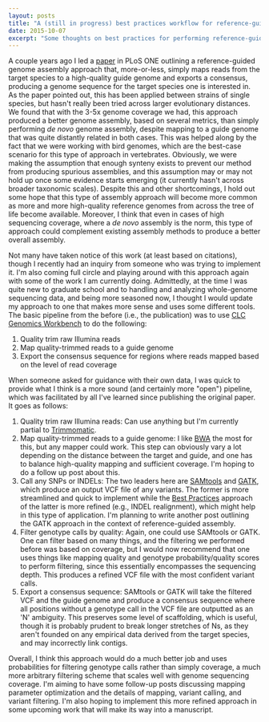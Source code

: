 ```yaml
---
layout: posts
title: "A (still in progress) best practices workflow for reference-guided genome assembly"
date: 2015-10-07
excerpt: "Some thoughts on best practices for performing reference-guided genome assembly."
---
```


A couple years ago I led a [paper](http://doi.org/10.1371/journal.pone.0106649) in PLoS ONE outlining a reference-guided genome assembly approach that, more-or-less, simply maps reads from the target species to a high-quality guide genome and exports a consensus, producing a genome sequence for the target species one is interested in. As the paper pointed out, this has been applied between strains of single species, but hasn't really been tried across larger evolutionary distances. We found that with the 3-5x genome coverage we had, this approach produced a better genome assembly, based on several metrics, than simply performing <em>de novo</em> genome assembly, despite mapping to a guide genome that was quite distantly related in both cases. This was helped along by the fact that we were working with bird genomes, which are the best-case scenario for this type of approach in vertebrates. Obviously, we were making the assumption that enough synteny exists to prevent our method from producing spurious assemblies, and this assumption may or may not hold up once some evidence starts emerging (it currently hasn't across broader taxonomic scales). Despite this and other shortcomings, I hold out some hope that this type of assembly approach will become more common as more and more high-quality reference genomes from across the tree of life become available. Moreover, I think that even in cases of high sequencing coverage, where a <em>de novo</em> assembly is the norm, this type of approach could complement existing assembly methods to produce a better overall assembly.

Not many have taken notice of this work (at least based on citations), though I recently had an inquiry from someone who was trying to implement it. I'm also coming full circle and playing around with this approach again with some of the work I am currently doing. Admittedly, at the time I was quite new to graduate school and to handling and analyzing whole-genome sequencing data, and being more seasoned now, I thought I would update my approach to one that makes more sense and uses some different tools. The basic pipeline from the before (i.e., the publication) was to use [CLC Genomics Workbench](http://www.clcbio.com/products/clc-genomics-workbench/) to do the following:
1. Quality trim raw Illumina reads
2. Map quality-trimmed reads to a guide genome
3. Export the consensus sequence for regions where reads mapped based on the level of read coverage

When someone asked for guidance with their own data, I was quick to provide what I think is a more sound (and certainly more "open") pipeline, which was facilitated by all I've learned since publishing the original paper. It goes as follows:
1. Quality trim raw Illumina reads: Can use anything but I'm currently partial to [Trimmomatic](http://www.usadellab.org/cms/?page=trimmomatic).
2. Map quality-trimmed reads to a guide genome: I like [BWA](http://bio-bwa.sourceforge.net/) the most for this, but any mapper could work. This step can obviously vary a lot depending on the distance between the target and guide, and one has to balance high-quality mapping and sufficient coverage. I'm hoping to do a follow up post about this.
3. Call any SNPs or INDELs: The two leaders here are [SAMtools](http://www.htslib.org/) and [GATK](https://www.broadinstitute.org/gatk/), which produce an output VCF file of any variants. The former is more streamlined and quick to implement while the [Best Practices](https://www.broadinstitute.org/gatk/guide/best-practices) approach of the latter is more refined (e.g., INDEL realignment), which might help in this type of application. I'm planning to write another post outlining the GATK approach in the context of reference-guided assembly.
4. Filter genotype calls by quality: Again, one could use SAMtools or GATK. One can filter based on many things, and the filtering we performed before was based on coverage, but I would now recommend that one uses things like mapping quality and genotype probability/quality scores to perform filtering, since this essentially encompasses the sequencing depth. This produces a refined VCF file with the most confident variant calls.
5. Export a consensus sequence: SAMtools or GATK will take the filtered VCF and the guide genome and produce a consensus sequence where all positions without a genotype call in the VCF file are outputted as an 'N' ambiguity. This preserves some level of scaffolding, which is useful, though it is probably prudent to break longer stretches of Ns, as they aren't founded on any empirical data derived from the target species, and may incorrectly link contigs.

Overall, I think this approach would do a much better job and uses probabilities for filtering genotype calls rather than simply coverage, a much more arbitrary filtering scheme that scales well with genome sequencing coverage. I'm aiming to have some follow-up posts discussing mapping parameter optimization and the details of mapping, variant calling, and variant filtering. I'm also hoping to implement this more refined approach in some upcoming work that will make its way into a manuscript.
